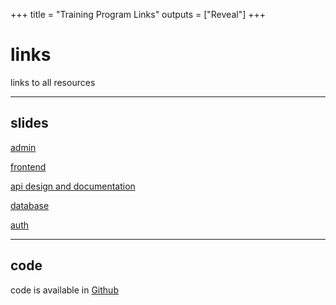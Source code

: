 +++
title = "Training Program Links"
outputs = ["Reveal"]
+++

# links

links to all resources

---

## slides

[admin](https://tp.denzeliskandar.com/24T3/admin)

[frontend](https://tp.denzeliskandar.com/24T3/frontend)

[api design and documentation](https://tp.denzeliskandar.com/24T3/api)

[database](https://tp.denzeliskandar.com/24T3/database)

[auth](https://tp.denzeliskandar.com/24T3/auth)

---

## code

code is available in [Github](https://github.com/dzl-i/training-program)